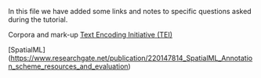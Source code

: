 In this file we have added some links and notes to specific questions asked during the tutorial.

Corpora and mark-up
[Text Encoding Initiative (TEI)](https://tei-c.org/)

[SpatialML] (https://www.researchgate.net/publication/220147814_SpatialML_Annotation_scheme_resources_and_evaluation)
